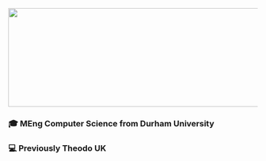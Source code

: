 <img src='./assets/banner.svg' width="700" height="200" />

###  🎓 MEng Computer Science from Durham University

###  💻 Previously Theodo UK